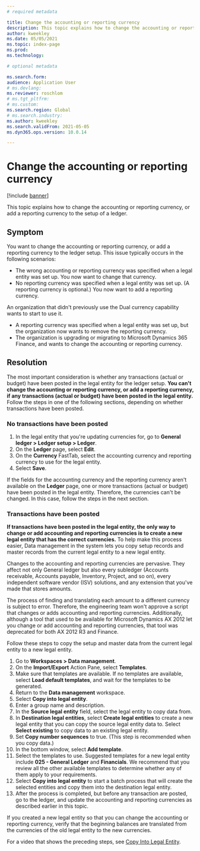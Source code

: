 ```yaml
---
# required metadata

title: Change the accounting or reporting currency 
description: This topic explains how to change the accounting or reporting currency, or add a reporting currency to the setup of a ledger.
author: kweekley
ms.date: 05/05/2021
ms.topic: index-page
ms.prod: 
ms.technology: 

# optional metadata

ms.search.form: 
audience: Application User
# ms.devlang: 
ms.reviewer: roschlom
# ms.tgt_pltfrm: 
# ms.custom: 
ms.search.region: Global 
# ms.search.industry: 
ms.author: kweekley
ms.search.validFrom: 2021-05-05
ms.dyn365.ops.version: 10.0.14

---
```


# Change the accounting or reporting currency

[!include [banner](../includes/banner.md)]

This topic explains how to change the accounting or reporting currency, or add a reporting currency to the setup of a ledger.

## Symptom

You want to change the accounting or reporting currency, or add a reporting currency to the ledger setup. This issue typically occurs in the following scenarios:

- The wrong accounting or reporting currency was specified when a legal entity was set up. You now want to change that currency.
- No reporting currency was specified when a legal entity was set up. (A reporting currency is optional.) You now want to add a reporting currency.

An organization that didn't previously use the Dual currency capability wants to start to use it.

- A reporting currency was specified when a legal entity was set up, but the organization now wants to remove the reporting currency.
- The organization is upgrading or migrating to Microsoft Dynamics 365 Finance, and wants to change the accounting or reporting currency.

## Resolution

The most important consideration is whether any transactions (actual or budget) have been posted in the legal entity for the ledger setup. **You can't change the accounting or reporting currency, or add a reporting currency, if any transactions (actual or budget) have been posted in the legal entity.** Follow the steps in one of the following sections, depending on whether transactions have been posted.

### No transactions have been posted

1. In the legal entity that you're updating currencies for, go to **General ledger \> Ledger setup \> Ledger**.
2. On the **Ledger** page, select **Edit**.
3. On the **Currency** FastTab, select the accounting currency and reporting currency to use for the legal entity.
4. Select **Save**.

If the fields for the accounting currency and the reporting currency aren't available on the **Ledger** page, one or more transactions (actual or budget) have been posted in the legal entity. Therefore, the currencies can't be changed. In this case, follow the steps in the next section.

### Transactions have been posted

**If transactions have been posted in the legal entity, the only way to change or add accounting and reporting currencies is to create a new legal entity that has the correct currencies.** To help make this process easier, Data management in the system lets you copy setup records and master records from the current legal entity to a new legal entity.

Changes to the accounting and reporting currencies are pervasive. They affect not only General ledger but also every subledger (Accounts receivable, Accounts payable, Inventory, Project, and so on), every independent software vendor (ISV) solutions, and any extension that you've made that stores amounts.

The process of finding and translating each amount to a different currency is subject to error. Therefore, the engineering team won't approve a script that changes or adds accounting and reporting currencies. Additionally, although a tool that used to be available for Microsoft Dynamics AX 2012 let you change or add accounting and reporting currencies, that tool was deprecated for both AX 2012 R3 and Finance.

Follow these steps to copy the setup and master data from the current legal entity to a new legal entity.

1. Go to **Workspaces \> Data management**.
2. On the **Import/Export** Action Pane, select **Templates**.
3. Make sure that templates are available. If no templates are available, select **Load default templates**, and wait for the templates to be generated.
4. Return to the **Data management** workspace.
5. Select **Copy into legal entity**.
6. Enter a group name and description.
7. In the **Source legal entity** field, select the legal entity to copy data from.
8. In **Destination legal entities**, select **Create legal entities** to create a new legal entity that you can copy the source legal entity data to. Select **Select existing** to copy data to an existing legal entity.
9. Set **Copy number sequences** to true. (This step is recommended when you copy data.)
10. In the bottom window, select **Add template**.
11. Select the templates to use. Suggested templates for a new legal entity include **025 - General Ledger** and **Financials**. We recommend that you review all the other available templates to determine whether any of them apply to your requirements.
12. Select **Copy into legal entity** to start a batch process that will create the selected entities and copy them into the destination legal entity.
13. After the process is completed, but before any transaction are posted, go to the ledger, and update the accounting and reporting currencies as described earlier in this topic.

If you created a new legal entity so that you can change the accounting or reporting currency, verify that the beginning balances are translated from the currencies of the old legal entity to the new currencies.

For a video that shows the preceding steps, see [Copy Into Legal Entity](https://community.dynamics.com/365/b/techtalks/posts/copy-into-legal-entity-october-24-2017).
